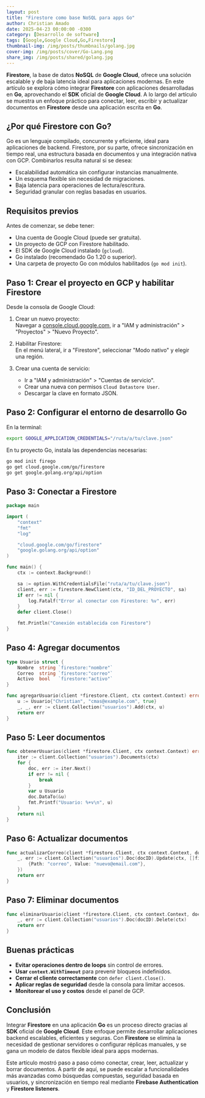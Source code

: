 ```yaml
---
layout: post
title: "Firestore como base NoSQL para apps Go"
author: Christian Amado
date: 2025-04-23 00:00:00 -0300
category: [Desarrollo de software]
tags: [Google,Google Cloud,Go,Firestore]
thumbnail-img: /img/posts/thumbnails/golang.jpg
cover-img: /img/posts/cover/Go-Lang.png
share_img: /img/posts/shared/golang.jpg
---
```


**Firestore**, la base de datos **NoSQL** de **Google Cloud**, ofrece una solución escalable y de baja latencia ideal para aplicaciones modernas. En este artículo se explora cómo integrar **Firestore** con aplicaciones desarrolladas en **Go**, aprovechando el **SDK** oficial de **Google Cloud**. A lo largo del artículo se muestra un enfoque práctico para conectar, leer, escribir y actualizar documentos en **Firestore** desde una aplicación escrita en **Go**.

<!--more-->

## ¿Por qué Firestore con Go?

Go es un lenguaje compilado, concurrente y eficiente, ideal para aplicaciones de backend. Firestore, por su parte, ofrece sincronización en tiempo real, una estructura basada en documentos y una integración nativa con GCP. Combinarlos resulta natural si se desea:

- Escalabilidad automática sin configurar instancias manualmente.
- Un esquema flexible sin necesidad de migraciones.
- Baja latencia para operaciones de lectura/escritura.
- Seguridad granular con reglas basadas en usuarios.

## Requisitos previos

Antes de comenzar, se debe tener:

- Una cuenta de Google Cloud (puede ser gratuita).
- Un proyecto de GCP con Firestore habilitado.
- El SDK de Google Cloud instalado (`gcloud`).
- Go instalado (recomendado Go 1.20 o superior).
- Una carpeta de proyecto Go con módulos habilitados (`go mod init`).

## Paso 1: Crear el proyecto en GCP y habilitar Firestore

Desde la consola de Google Cloud:

1. Crear un nuevo proyecto:  
   Navegar a [console.cloud.google.com](https://console.cloud.google.com), ir a "IAM y administración" > "Proyectos" > "Nuevo Proyecto".

2. Habilitar Firestore:  
   En el menú lateral, ir a "Firestore", seleccionar "Modo nativo" y elegir una región.

3. Crear una cuenta de servicio:
   - Ir a "IAM y administración" > "Cuentas de servicio".
   - Crear una nueva con permisos `Cloud Datastore User`.
   - Descargar la clave en formato JSON.

## Paso 2: Configurar el entorno de desarrollo Go

En la terminal:

```bash
export GOOGLE_APPLICATION_CREDENTIALS="/ruta/a/tu/clave.json"
```

En tu proyecto Go, instala las dependencias necesarias:

```bash
go mod init firego
go get cloud.google.com/go/firestore
go get google.golang.org/api/option
```

## Paso 3: Conectar a Firestore

```go
package main

import (
	"context"
	"fmt"
	"log"

	"cloud.google.com/go/firestore"
	"google.golang.org/api/option"
)

func main() {
	ctx := context.Background()

	sa := option.WithCredentialsFile("ruta/a/tu/clave.json")
	client, err := firestore.NewClient(ctx, "ID_DEL_PROYECTO", sa)
	if err != nil {
		log.Fatalf("Error al conectar con Firestore: %v", err)
	}
	defer client.Close()

	fmt.Println("Conexión establecida con Firestore")
}
```

## Paso 4: Agregar documentos

```go
type Usuario struct {
	Nombre  string `firestore:"nombre"`
	Correo  string `firestore:"correo"`
	Activo  bool   `firestore:"activo"`
}

func agregarUsuario(client *firestore.Client, ctx context.Context) error {
	u := Usuario{"Christian", "cmas@example.com", true}
	_, _, err := client.Collection("usuarios").Add(ctx, u)
	return err
}
```

## Paso 5: Leer documentos

```go
func obtenerUsuarios(client *firestore.Client, ctx context.Context) error {
	iter := client.Collection("usuarios").Documents(ctx)
	for {
		doc, err := iter.Next()
		if err != nil {
			break
		}
		var u Usuario
		doc.DataTo(&u)
		fmt.Printf("Usuario: %+v\n", u)
	}
	return nil
}
```

## Paso 6: Actualizar documentos

```go
func actualizarCorreo(client *firestore.Client, ctx context.Context, docID string) error {
	_, err := client.Collection("usuarios").Doc(docID).Update(ctx, []firestore.Update{
		{Path: "correo", Value: "nuevo@email.com"},
	})
	return err
}
```

## Paso 7: Eliminar documentos

```go
func eliminarUsuario(client *firestore.Client, ctx context.Context, docID string) error {
	_, err := client.Collection("usuarios").Doc(docID).Delete(ctx)
	return err
}
```

## Buenas prácticas

- **Evitar operaciones dentro de loops** sin control de errores.
- **Usar `context.WithTimeout`** para prevenir bloqueos indefinidos.
- **Cerrar el cliente correctamente** con `defer client.Close()`.
- **Aplicar reglas de seguridad** desde la consola para limitar accesos.
- **Monitorear el uso y costos** desde el panel de GCP.

## Conclusión

Integrar **Firestore** en una aplicación **Go** es un proceso directo gracias al **SDK** oficial de **Google Cloud**. Este enfoque permite desarrollar aplicaciones backend escalables, eficientes y seguras. Con **Firestore** se elimina la necesidad de gestionar servidores o configurar réplicas manuales, y se gana un modelo de datos flexible ideal para apps modernas.

Este artículo mostró paso a paso cómo conectar, crear, leer, actualizar y borrar documentos. A partir de aquí, se puede escalar a funcionalidades más avanzadas como búsquedas compuestas, seguridad basada en usuarios, y sincronización en tiempo real mediante **Firebase Authentication** y **Firestore listeners**.